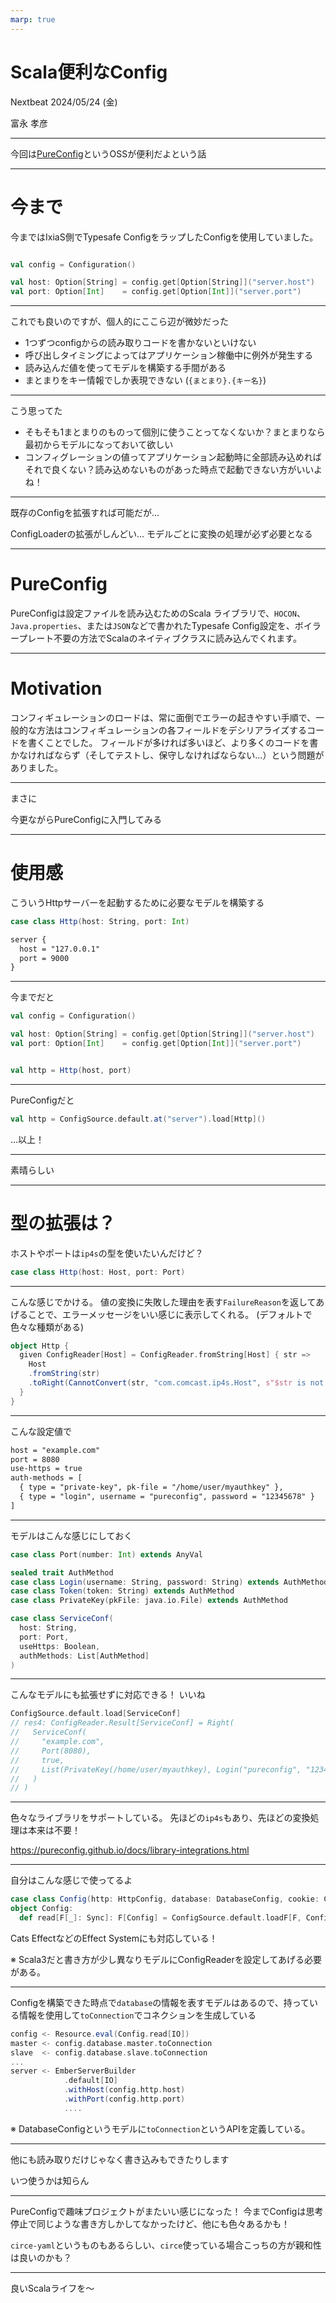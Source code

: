 ```yaml
---
marp: true
---
```


# Scala便利なConfig

Nextbeat
2024/05/24 (金)

富永 孝彦

---

今回は[PureConfig](https://github.com/pureconfig/pureconfig)というOSSが便利だよという話

---

# 今まで

今まではIxiaS側でTypesafe ConfigをラップしたConfigを使用していました。

```scala

val config = Configuration()

val host: Option[String] = config.get[Option[String]]("server.host")
val port: Option[Int]    = config.get[Option[Int]]("server.port")
```

---

これでも良いのですが、個人的にここら辺が微妙だった

- 1つずつconfigからの読み取りコードを書かないといけない
- 呼び出しタイミングによってはアプリケーション稼働中に例外が発生する
- 読み込んだ値を使ってモデルを構築する手間がある
- まとまりをキー情報でしか表現できない (`{まとまり}.{キー名}`)

---

こう思ってた

- そもそも1まとまりのものって個別に使うことってなくないか？まとまりなら最初からモデルになっておいて欲しい
- コンフィグレーションの値ってアプリケーション起動時に全部読み込めればそれで良くない？読み込めないものがあった時点で起動できない方がいいよね！

---

既存のConfigを拡張すれば可能だが...

ConfigLoaderの拡張がしんどい...
モデルごとに変換の処理が必ず必要となる

---

# PureConfig

PureConfigは設定ファイルを読み込むためのScala ライブラリで、`HOCON`、`Java.properties`、または`JSON`などで書かれたTypesafe Config設定を、ボイラープレート不要の方法でScalaのネイティブクラスに読み込んでくれます。

---

# Motivation

コンフィギュレーションのロードは、常に面倒でエラーの起きやすい手順で、一般的な方法はコンフィギュレーションの各フィールドをデシリアライズするコードを書くことでした。
フィールドが多ければ多いほど、より多くのコードを書かなければならず（そしてテストし、保守しなければならない...）という問題がありました。

---

まさに

今更ながらPureConfigに入門してみる

---

# 使用感

こういうHttpサーバーを起動するために必要なモデルを構築する

```scala
case class Http(host: String, port: Int)
```

```txt
server {
  host = "127.0.0.1"
  port = 9000
}
```

---

今までだと

```scala
val config = Configuration()

val host: Option[String] = config.get[Option[String]]("server.host")
val port: Option[Int]    = config.get[Option[Int]]("server.port")


val http = Http(host, port)
```

---

PureConfigだと

```scala
val http = ConfigSource.default.at("server").load[Http]()
```

...以上！

---

素晴らしい

---

# 型の拡張は？

ホストやポートは`ip4s`の型を使いたいんだけど？

```scala
case class Http(host: Host, port: Port)
```

---

こんな感じでかける。
値の変換に失敗した理由を表す`FailureReason`を返してあげることで、エラーメッセージをいい感じに表示してくれる。
(デフォルトで色々な種類がある)

```scala
object Http {
  given ConfigReader[Host] = ConfigReader.fromString[Host] { str =>
    Host
    .fromString(str)
    .toRight(CannotConvert(str, "com.comcast.ip4s.Host", s"$str is not Host"))
  }
}
```

---

こんな設定値で

```txt
host = "example.com"
port = 8080
use-https = true
auth-methods = [
  { type = "private-key", pk-file = "/home/user/myauthkey" },
  { type = "login", username = "pureconfig", password = "12345678" }
]
```

---

モデルはこんな感じにしておく

```scala
case class Port(number: Int) extends AnyVal

sealed trait AuthMethod
case class Login(username: String, password: String) extends AuthMethod
case class Token(token: String) extends AuthMethod
case class PrivateKey(pkFile: java.io.File) extends AuthMethod

case class ServiceConf(
  host: String,
  port: Port,
  useHttps: Boolean,
  authMethods: List[AuthMethod]
)
```

---

こんなモデルにも拡張せずに対応できる！
いいね

```scala
ConfigSource.default.load[ServiceConf]
// res4: ConfigReader.Result[ServiceConf] = Right(
//   ServiceConf(
//     "example.com",
//     Port(8080),
//     true,
//     List(PrivateKey(/home/user/myauthkey), Login("pureconfig", "12345678"))
//   )
// )
```

---

色々なライブラリをサポートしている。
先ほどの`ip4s`もあり、先ほどの変換処理は本来は不要！

https://pureconfig.github.io/docs/library-integrations.html

---

自分はこんな感じで使ってるよ

```scala
case class Config(http: HttpConfig, database: DatabaseConfig, cookie: CookieConfig) derives ConfigReader
object Config:
  def read[F[_]: Sync]: F[Config] = ConfigSource.default.loadF[F, Config]()
```

Cats EffectなどのEffect Systemにも対応している！

※ Scala3だと書き方が少し異なりモデルにConfigReaderを設定してあげる必要がある。

---

Configを構築できた時点で`database`の情報を表すモデルはあるので、持っている情報を使用して`toConnection`でコネクションを生成している

```scala
config <- Resource.eval(Config.read[IO])
master <- config.database.master.toConnection
slave  <- config.database.slave.toConnection
...
server <- EmberServerBuilder
            .default[IO]
            .withHost(config.http.host)
            .withPort(config.http.port)
            ....
```

※ DatabaseConfigというモデルに`toConnection`というAPIを定義している。

---

他にも読み取りだけじゃなく書き込みもできたりします

いつ使うかは知らん

---

PureConfigで趣味プロジェクトがまたいい感じになった！
今までConfigは思考停止で同じような書き方しかしてなかったけど、他にも色々あるかも！

`circe-yaml`というものもあるらしい、`circe`使っている場合こっちの方が親和性は良いのかも？

---

良いScalaライフを〜
